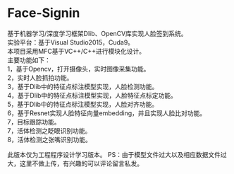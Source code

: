# Face-Signin
基于机器学习/深度学习框架Dlib、OpenCV库实现人脸签到系统。  
实验平台：基于Visual Studio2015，Cuda9。  
本项目采用MFC基于VC++/C++进行模块化设计。  
主要功能如下：  
1，基于Opencv，打开摄像头，实时图像采集功能。  
2，实时人脸抓拍功能。  
3，基于Dlib中的特征点标注模型实现，人脸检测功能。  
4，基于Dlib中的特征点标注模型实现，人脸特征点标定功能。  
5，基于Dlib中的特征点标注模型实现，人脸对齐功能。  
6，基于Resnet实现人脸特征向量embedding，并且实现人脸比对功能。  
7，目标跟踪功能。  
7，活体检测之眨眼识别功能。  
8，活体检测之张嘴识别功能。  

此版本仅为工程程序设计学习版本。 
PS：由于模型文件过大以及相应数据文件过大，这里不做上传，有兴趣的可以评论留言私发。
